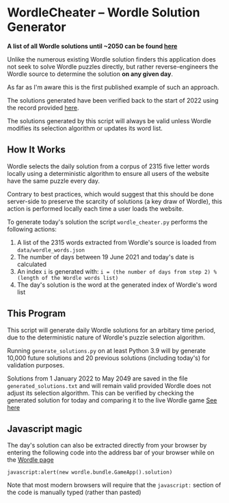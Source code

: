 # WordleCheater – Wordle Solution Generator

**A list of all Wordle solutions until ~2050 can be found [here](generated_solutions.txt)**

Unlike the numerous existing Wordle solution finders this application does not seek to solve Wordle puzzles directly, but rather reverse-engineers the Wordle source to determine the solution **on any given day**.

As far as I'm aware this is the first published example of such an approach.

The solutions generated have been verified back to the start of 2022 using the record provided [here](https://screenrant.com/wordle-answers-updated-word-puzzle-guide/).

The solutions generated by this script will always be valid unless Wordle modifies its selection algorithm or updates its word list.

## How It Works

Wordle selects the daily solution from a corpus of 2315 five letter words locally using a deterministic algorithm to ensure all users of the website have the same puzzle every day.

Contrary to best practices, which would suggest that this should be done server-side to preserve the scarcity of solutions (a key draw of Wordle), this action is performed locally each time a user loads the website.

To generate today's solution the script `wordle_cheater.py` performs the following actions:

1. A list of the 2315 words extracted from Wordle's source is loaded from `data/wordle_words.json`
2. The number of days between 19 June 2021 and today's date is calculated
3. An index `i` is generated with:
```i = (the number of days from step 2) % (length of the Wordle words list)```
4. The day's solution is the word at the generated index of Wordle's word list

## This Program

This script will generate daily Wordle solutions for an arbitary time period, due to the deterministic nature of Wordle's puzzle selection algorithm.

Running `generate_solutions.py` on at least Python 3.9 will by generate 10,000 future solutions and 20 previous solutions (including today's) for validation purposes. 

Solutions from 1 January 2022 to May 2049 are saved in the file `generated_solutions.txt` and will remain valid provided Wordle does not adjust its selection algorithm. This can be verified by checking the generated solution for today and comparing it to the live Wordle game [See here](https://www.powerlanguage.co.uk/wordle/)

## Javascript magic

The day's solution can also be extracted directly from your browser by entering the following code into the address bar of your browser while on the [Wordle page](https://www.powerlanguage.co.uk/wordle/)

```javascript:alert(new wordle.bundle.GameApp().solution)```

Note that most modern browsers will require that the `javascript:` section of the code is manually typed (rather than pasted)
